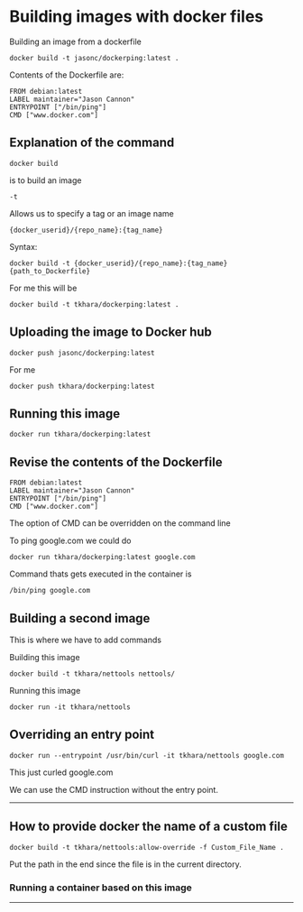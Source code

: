 # Building images with docker files

Building an image from a dockerfile

    docker build -t jasonc/dockerping:latest .

Contents of the Dockerfile are:

    FROM debian:latest
    LABEL maintainer="Jason Cannon"
    ENTRYPOINT ["/bin/ping"]
    CMD ["www.docker.com"]

Explanation of the command
-----------------------------

    docker build

is to build an image

    -t

Allows us to specify a tag or an image name

    {docker_userid}/{repo_name}:{tag_name}

Syntax:

    docker build -t {docker_userid}/{repo_name}:{tag_name} {path_to_Dockerfile}

For me this will be

    docker build -t tkhara/dockerping:latest .

## Uploading the image to Docker hub

    docker push jasonc/dockerping:latest

For me

    docker push tkhara/dockerping:latest

## Running this image

    docker run tkhara/dockerping:latest

Revise the contents of the Dockerfile
---------------------------------------

    FROM debian:latest
    LABEL maintainer="Jason Cannon"
    ENTRYPOINT ["/bin/ping"]
    CMD ["www.docker.com"]

The option of CMD can be overridden on the command line

To ping google.com we could do

    docker run tkhara/dockerping:latest google.com

Command thats gets executed in the container is

    /bin/ping google.com

## Building a second image

This is where we have to add commands

Building this image

    docker build -t tkhara/nettools nettools/

Running this image

    docker run -it tkhara/nettools

## Overriding an entry point

    docker run --entrypoint /usr/bin/curl -it tkhara/nettools google.com

This just curled google.com

We can use the CMD instruction without the entry point.

---

## How to provide docker the name of a custom file

    docker build -t tkhara/nettools:allow-override -f Custom_File_Name .

Put the path in the end since the file is in the current directory.

### Running a container based on this image



---